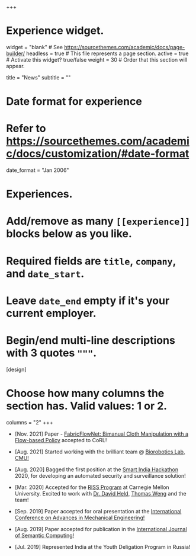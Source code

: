 +++
# Experience widget.
widget = "blank"  # See https://sourcethemes.com/academic/docs/page-builder/
headless = true  # This file represents a page section.
active = true  # Activate this widget? true/false
weight = 30  # Order that this section will appear.

title = "News"
subtitle = ""

# Date format for experience
#   Refer to https://sourcethemes.com/academic/docs/customization/#date-format
date_format = "Jan 2006"

# Experiences.
#   Add/remove as many `[[experience]]` blocks below as you like.
#   Required fields are `title`, `company`, and `date_start`.
#   Leave `date_end` empty if it's your current employer.
#   Begin/end multi-line descriptions with 3 quotes `"""`.
[design]
  # Choose how many columns the section has. Valid values: 1 or 2.
  columns = "2"
+++
- [Nov. 2021] Paper - [FabricFlowNet: Bimanual Cloth Manipulation with a Flow-based Policy](https://openreview.net/forum?id=TsqkJJMgHkk/) accepted to CoRL!

- [Aug. 2021] Started working with the brilliant team @ [Biorobotics Lab, CMU!](http://biorobotics.ri.cmu.edu/)

- [Aug. 2020] Bagged the first position at the [Smart India Hackathon](https://www.sih.gov.in/) 2020, for developing an automated security and surveillance solution!

- [Mar. 2020] Accepted for the [RISS Program](https://riss.ri.cmu.edu/) at Carnegie Mellon University. Excited to work with [Dr. David Held,](https://www.ri.cmu.edu/ri-faculty/david-held/) [Thomas Weng](https://thomasweng.com/) and the team!
  
- [Sep. 2019] Paper accepted for oral presentation at the [International Conference on Advances in Mechanical Engineering!](http://vnit.ac.in/icame-2020/)

- [Aug. 2019] Paper accepted for publication in the [International Journal of Semantic Computing!](https://www.worldscientific.com/worldscinet/ijsc)
- [Jul. 2019] Represented India at the Youth Deligation Program in Russia!

